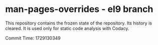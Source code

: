 # man-pages-overrides - el9 branch

This repository contains the frozen state of the repository.
Its history is cleared. It is used only for static code
analysis with Codacy.

Commit Time: 1729130349